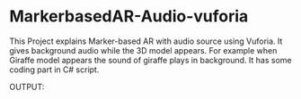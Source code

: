 # MarkerbasedAR-Audio-vuforia
 
This Project explains Marker-based AR with audio source using Vuforia. It gives background audio while the 3D model appears. For example when Giraffe model appears the sound of giraffe plays in background. It has some coding part in C# script.

OUTPUT:
